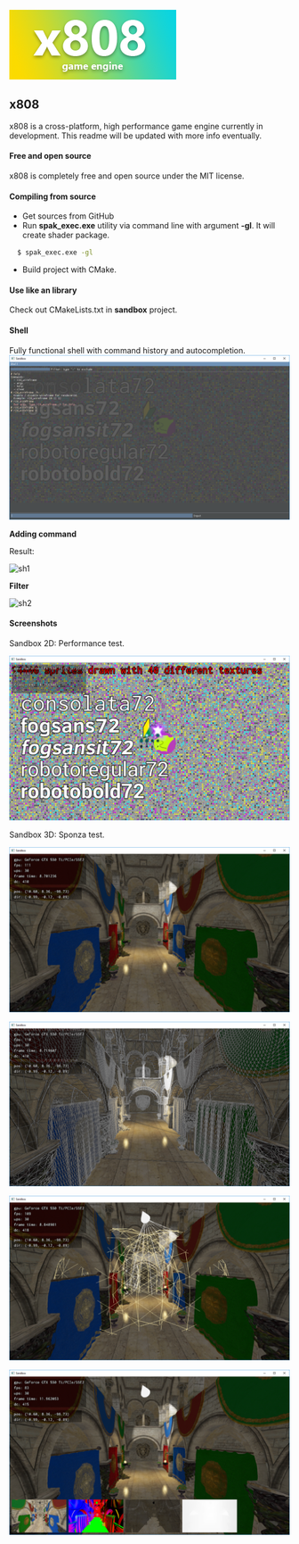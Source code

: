 ![x808 logo](/logo.png)

## x808

x808 is a cross-platform, high performance game engine currently in development. This readme will be updated with more info eventually.


#### Free and open source

x808 is completely free and open source under the MIT license.


#### Compiling from source

* Get sources from GitHub
* Run **spak_exec.exe** utility via command line with argument **-gl**. It will create shader package.
```sh
  $ spak_exec.exe -gl
```
* Build project with CMake.

#### Use like an library

Check out CMakeLists.txt in **sandbox** project.

#### Shell

Fully functional shell with command history and autocompletion.
![sh0](/shell0.png)

**Adding command**



Result:

![sh1](/shell1.png)

**Filter**

![sh2](/shell2.png)

#### Screenshots

Sandbox 2D: Performance test.

![2d](/2d.png)

Sandbox 3D: Sponza test.

![3d0](/3d.png)

![3d1](/3dwireframe.png)

![3d2](/3dlightvolumes.png)

![3d3](/3dbuffers.png)
